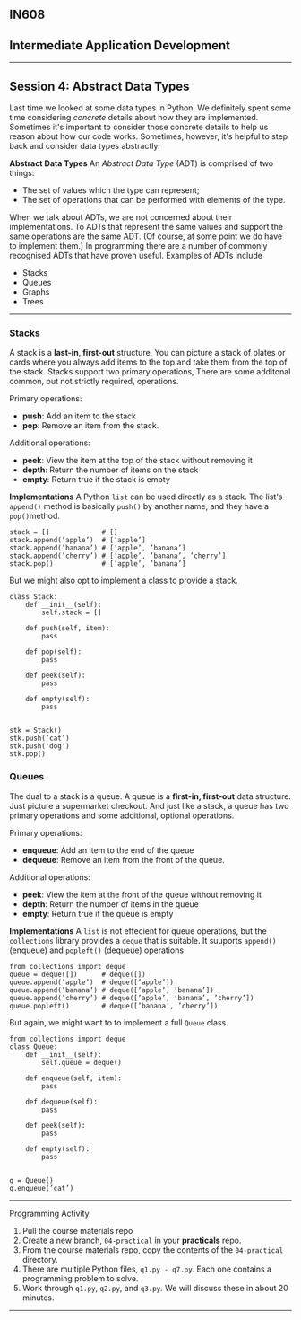 ## IN608
## Intermediate Application Development
---

## Session 4: Abstract Data Types

Last time we looked at some data types in Python. We definitely spent some time considering *concrete* details about how they are implemented. Sometimes it's important to consider those concrete details to help us reason about how our code works. Sometimes, however, it's helpful to step back and consider data types abstractly.

**Abstract Data Types**
An *Abstract Data Type* (ADT) is comprised of two things:
  - The set of values which the type can represent;
  - The set of operations that can be performed with elements of the type.

When we talk about ADTs, we are not concerned about their implementations. To ADTs that represent the same values and support the same operations are the same ADT. (Of course, at some point we do have to implement them.) In programming there are a number of commonly recognised ADTs that have proven useful. Examples of ADTs include

  - Stacks
  - Queues
  - Graphs
  - Trees

  ---

### Stacks
A stack is a **last-in, first-out** structure. You can picture a stack of plates or cards where you always add items to the top and take them from the top of the stack. Stacks support two primary operations, There are some additonal common, but not strictly required, operations.

Primary operations:
  - **push**: Add an item to the stack
  - **pop**: Remove an item from the stack.

Additional operations:
  - **peek**: View the item at the top of the stack without removing it
  - **depth**: Return the number of items on the stack
  - **empty**: Return true if the stack is empty

**Implementations**
A Python `list` can be used directly as a stack. The list's `append()` method is basically `push()` by another name, and they have a `pop()`method.

```
stack = []             # []
stack.append(’apple’)  # [’apple’]
stack.append(’banana’) # [’apple’, ’banana’]
stack.append(’cherry’) # [’apple’, ’banana’, ’cherry’]
stack.pop()            # [’apple’, ’banana’]
```

But we might also opt to implement a class to provide a stack.

```
class Stack:
    def __init__(self):
        self.stack = []

    def push(self, item):
        pass

    def pop(self):
        pass

    def peek(self):
        pass

    def empty(self):
        pass


stk = Stack()
stk.push(’cat’)
stk.push('dog')
stk.pop()
```  
### Queues
The dual to a stack is a queue. A queue is a **first-in, first-out** data structure. Just picture a supermarket checkout. And just like a stack, a queue has two primary operations and some additional, optional operations.

Primary operations:
  - **enqueue**: Add an item to the end of the queue
  - **dequeue**: Remove an item from the front of the queue.

Additional operations:
  - **peek**: View the item at the front of the queue without removing it
  - **depth**: Return the number of items in the queue
  - **empty**: Return true if the queue is empty

**Implementations**
A `list` is not effecient for queue operations, but the `collections` library provides a `deque` that is suitable. It suuports `append()` (enqueue) and `popleft()` (dequeue) operations

```
from collections import deque
queue = deque([])      # deque([])
queue.append(’apple’)  # deque([’apple’])
queue.append(’banana’) # deque([’apple’, ’banana’])
queue.append(’cherry’) # deque([’apple’, ’banana’, ’cherry’]) 
queue.popleft()        # deque([’banana’, ’cherry’])
```
But again, we might want to to implement a full `Queue` class.
```
from collections import deque
class Queue:
    def __init__(self):
        self.queue = deque()
              
    def enqueue(self, item):
        pass

    def dequeue(self):
        pass
    
    def peek(self):
        pass

    def empty(self):
        pass
          
          
q = Queue()
q.enqueue(’cat’)
```
---

Programming Activity
  1. Pull the course materials repo
  2. Create a new branch, `04-practical` in your **practicals** repo.
  3. From the course materials repo, copy the contents of the `04-practical` directory.
  4. There are multiple Python files, `q1.py - q7.py`. Each one contains a programming problem to solve.
  5. Work through `q1.py`, `q2.py`, and `q3.py`. We will discuss these in about 20 minutes.

---

